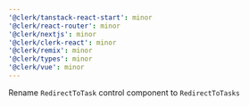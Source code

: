 ```yaml
---
'@clerk/tanstack-react-start': minor
'@clerk/react-router': minor
'@clerk/nextjs': minor
'@clerk/clerk-react': minor
'@clerk/remix': minor
'@clerk/types': minor
'@clerk/vue': minor
---
```


Rename `RedirectToTask` control component to `RedirectToTasks`
